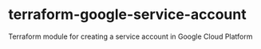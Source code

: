 # terraform-google-service-account
Terraform module for creating a service account in Google Cloud Platform
